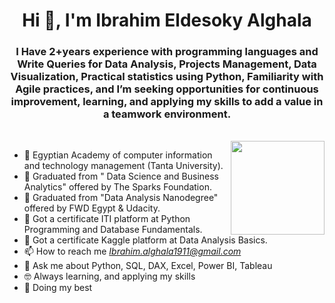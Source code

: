 
<h1 align="center">Hi 👋, I'm Ibrahim Eldesoky  Alghala</h1>
<h3 align="center"> I Have 2+years experience with programming languages and Write Queries for Data Analysis, Projects Management, Data Visualization, Practical statistics using Python, Familiarity with Agile practices, and I’m seeking opportunities for continuous improvement, learning, and applying my skills to add a value in a teamwork environment.</h3>



<br>
<img align="right" src="https://user-images.githubusercontent.com/63050133/156676671-d5b2e362-97d4-4404-9447-dd71ddfea82f.gif" width = 150px/>

- :school: Egyptian Academy of computer information and technology management (Tanta University).
- 🌱 Graduated from " Data Science and Business Analytics" offered by The Sparks Foundation.
- 🌱 Graduated from "Data Analysis Nanodegree" offered by FWD Egypt & Udacity.
- 🌱 Got a certificate ITI platform at Python Programming and Database Fundamentals.
- 🌱 Got a certificate Kaggle platform at Data Analysis Basics.
- 📫 How to reach me *Ibrahim.alghala1911@gmail.com*
- 💬 Ask me about Python, SQL, DAX, Excel, Power BI, Tableau
- 🤓 Always learning, and applying my skills
- 🐼 Doing my best
